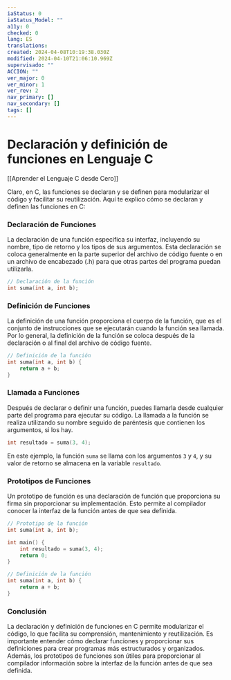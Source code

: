```yaml
---
iaStatus: 0
iaStatus_Model: ""
a11y: 0
checked: 0
lang: ES
translations: 
created: 2024-04-08T10:19:38.030Z
modified: 2024-04-10T21:06:10.969Z
supervisado: ""
ACCION: ""
ver_major: 0
ver_minor: 1
ver_rev: 2
nav_primary: []
nav_secondary: []
tags: []
---
```

# Declaración y definición de funciones en Lenguaje C

[[Aprender el Lenguaje C desde Cero]]

Claro, en C, las funciones se declaran y se definen para modularizar el código y facilitar su reutilización. Aquí te explico cómo se declaran y definen las funciones en C:

### Declaración de Funciones

La declaración de una función especifica su interfaz, incluyendo su nombre, tipo de retorno y los tipos de sus argumentos. Esta declaración se coloca generalmente en la parte superior del archivo de código fuente o en un archivo de encabezado (.h) para que otras partes del programa puedan utilizarla.

```c
// Declaración de la función
int suma(int a, int b);
```

### Definición de Funciones

La definición de una función proporciona el cuerpo de la función, que es el conjunto de instrucciones que se ejecutarán cuando la función sea llamada. Por lo general, la definición de la función se coloca después de la declaración o al final del archivo de código fuente.

```c
// Definición de la función
int suma(int a, int b) {
    return a + b;
}
```

### Llamada a Funciones

Después de declarar o definir una función, puedes llamarla desde cualquier parte del programa para ejecutar su código. La llamada a la función se realiza utilizando su nombre seguido de paréntesis que contienen los argumentos, si los hay.

```c
int resultado = suma(3, 4);
```

En este ejemplo, la función `suma` se llama con los argumentos `3` y `4`, y su valor de retorno se almacena en la variable `resultado`.

### Prototipos de Funciones

Un prototipo de función es una declaración de función que proporciona su firma sin proporcionar su implementación. Esto permite al compilador conocer la interfaz de la función antes de que sea definida.

```c
// Prototipo de la función
int suma(int a, int b);

int main() {
    int resultado = suma(3, 4);
    return 0;
}

// Definición de la función
int suma(int a, int b) {
    return a + b;
}
```

### Conclusión

La declaración y definición de funciones en C permite modularizar el código, lo que facilita su comprensión, mantenimiento y reutilización. Es importante entender cómo declarar funciones y proporcionar sus definiciones para crear programas más estructurados y organizados. Además, los prototipos de funciones son útiles para proporcionar al compilador información sobre la interfaz de la función antes de que sea definida.